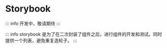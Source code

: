 # Storybook

::: info
开发中，敬请期待
:::

::: info
storybook 是为了在二次封装了组件之后，进行组件的开发和测试。同时提供一个列表，避免重复造轮子。
:::
